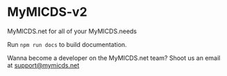# MyMICDS-v2
MyMICDS.net for all of your MyMICDS.needs

Run `npm run docs` to build documentation.

Wanna become a developer on the MyMICDS.net team? Shoot us an email at [support@mymicds.net](mailto:support@mymicds.net)